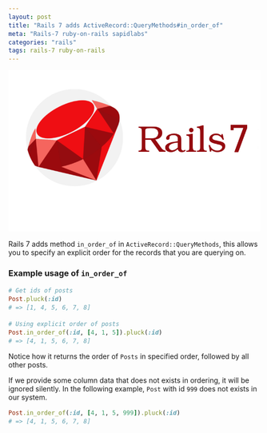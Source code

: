 ```yaml
---
layout: post
title: "Rails 7 adds ActiveRecord::QueryMethods#in_order_of"
meta: "Rails-7 ruby-on-rails sapidlabs"
categories: "rails"
tags: rails-7 ruby-on-rails
---
```


<img src="/assets/images/shared/rails-7.png" alt="default-enum-in-rails">

Rails 7 adds method `in_order_of` in `ActiveRecord::QueryMethods`, this allows you to specify an explicit order for the records that you are querying on.

### Example usage of `in_order_of`
```ruby
# Get ids of posts
Post.pluck(:id)
# => [1, 4, 5, 6, 7, 8]

# Using explicit order of posts
Post.in_order_of(:id, [4, 1, 5]).pluck(:id)
# => [4, 1, 5, 6, 7, 8]
```

Notice how it returns the order of `Posts` in specified order, followed by all other posts.

If we provide some column data that does not exists in ordering, it will be ignored silently. In the following example, `Post` with id `999` does not exists in our system.
```ruby
Post.in_order_of(:id, [4, 1, 5, 999]).pluck(:id)
# => [4, 1, 5, 6, 7, 8]
```
<br/>

